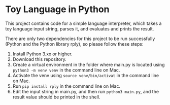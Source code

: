 # Toy Language in Python

This project contains code for a simple language interpreter, which takes a toy language input string, parses it, and evaluates and prints the result.

There are only two dependencies for this project to be run successfully (Python and the Python library rply), so please follow these steps:

1. Install Python 3.xx or higher.
2. Download this repository. 
3. Create a virtual environment in the folder where main.py is located using `python3 -m venv venv` in the command line on Mac.
4. Activate the venv using `source venv/bin/activat` in the command line on Mac. 
5. Run `pip install rply` in the command line on Mac.
6. Edit the input string in main.py, and then run `python3 main.py`, and the result value should be printed in the shell.

